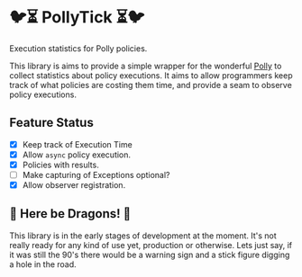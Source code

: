 # 🐦⏳ PollyTick ⏳🐦

Execution statistics for Polly policies.

This library is aims to provide a simple wrapper for the wonderful [Polly](http://thepollyproject.org/) to collect statistics about policy executions. It aims to allow programmers keep track of what policies are costing them time, and provide a seam to observe policy executions.

## Feature Status

 - [x] Keep track of Execution Time
 - [x] Allow `async` policy execution.
 - [x] Policies with results.
 - [ ] Make capturing of Exceptions optional?
 - [x] Allow observer registration.

## 🐉 Here be Dragons! 🐉

This library is in the early stages of development at the moment. It's not really ready for any kind of use yet, production or otherwise. Lets just say, if it was still the 90's there would be a warning sign and a stick figure digging a hole in the road.


